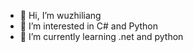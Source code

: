 - 👋 Hi, I’m wuzhiliang
- 👀 I’m interested in C# and Python
- 🌱 I’m currently learning .net and python

<!---
Azirliang/Azirliang is a ✨ special ✨ repository because its `README.md` (this file) appears on your GitHub profile.
You can click the Preview link to take a look at your changes.
--->
